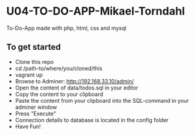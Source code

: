# U04-TO-DO-APP-Mikael-Torndahl
To-Do-App made with php, html, css and mysql

## To get started
- Clone this repo
- cd /path-to/where/you/cloned/this
- vagrant up
- Browse to Adminer: http://192.168.33.10/admin/
- Open the content of data/todos.sql in your editor
- Copy the content to your clipboard
- Paste the content from your clipboard into the SQL-command in your adminer window
- Press "Execute"
- Connection details to database is located in the config folder
- Have Fun!
